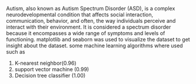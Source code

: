 Autism, also known as Autism Spectrum Disorder (ASD), is a complex neurodevelopmental condition that affects social interaction, communication, behavior, and often, the way individuals perceive and interact with their environment. It is considered a spectrum disorder because it encompasses a wide range of symptoms and levels of functioning.
matplotlib and seaborn was used to visualize the dataset to get insight about the dataset.
some machine learning algorithms where used such as 
1. K-nearest neighbor(0.96)
2. support vector machine (0.99)
3. Decision tree classifier (1.00)



